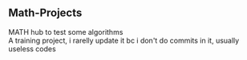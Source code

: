 ## Math-Projects
MATH hub to test some algorithms 
<br>
A training project, i rarelly update it bc i don't do commits in it, usually useless codes
